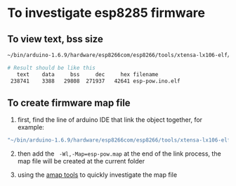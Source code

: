 # To investigate esp8285 firmware

## To view text, bss size
```bash
~/bin/arduino-1.6.9/hardware/esp8266com/esp8266/tools/xtensa-lx106-elf/bin/xtensa-lx106-elf-size esp-pow.ino.elf

# Result should be like this
   text    data     bss     dec     hex filename
 238741    3388   29808  271937   42641 esp-pow.ino.elf
```

## To create firmware map file
1. first, find the line of arduino IDE that link the object together, for example:

```bash
"~/bin/arduino-1.6.9/hardware/esp8266com/esp8266/tools/xtensa-lx106-elf/bin/xtensa-lx106-elf-gcc" -g -w -Os -nostdlib -Wl,--no-check-sections -u call_user_start -u _printf_float -u _scanf_float -Wl,-static "-L~/bin/arduino-1.6.9/hardware/esp8266com/esp8266/tools/sdk/lib" "-L~/bin/arduino-1.6.9/hardware/esp8266com/esp8266/tools/sdk/ld" "-L~/bin/arduino-1.6.9/hardware/esp8266com/esp8266/tools/sdk/libc/xtensa-lx106-elf/lib" "-Teagle.flash.1m512.ld" -Wl,--gc-sections -Wl,-wrap,system_restart_local -Wl,-wrap,spi_flash_read  -o "/tmp/build063cfba14cc8c0bc5f46fc9c882a7a57.tmp/esp-pow.ino.elf" -Wl,--start-group "/tmp/build063cfba14cc8c0bc5f46fc9c882a7a57.tmp/sketch/esp-pow.ino.cpp.o" "/tmp/build063cfba14cc8c0bc5f46fc9c882a7a57.tmp/arduino.ar" -lhal -lphy -lpp -lnet80211 -llwip_gcc -lwpa -lcrypto -lmain -lwps -laxtls -lespnow -lsmartconfig -lmesh -lwpa2 -lstdc++ -lm -lc -lgcc -Wl,--end-group  "-L/tmp/build063cfba14cc8c0bc5f46fc9c882a7a57.tmp"
```

2. then add the ` -Wl,-Map=esp-pow.map` at the end of the link process, the map file will be created at the current folder

3. using the [amap tools](http://www.sikorskiy.net/prj/amap/) to quickly investigate the map file
